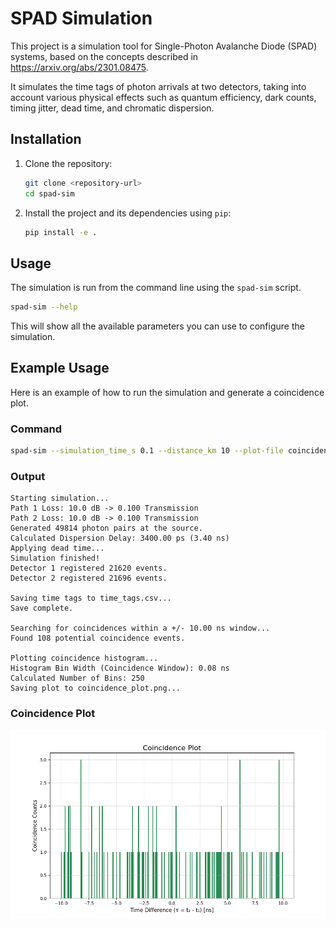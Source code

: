 # SPAD Simulation

This project is a simulation tool for Single-Photon Avalanche Diode (SPAD) systems, based on the concepts described in https://arxiv.org/abs/2301.08475.

It simulates the time tags of photon arrivals at two detectors, taking into account various physical effects such as quantum efficiency, dark counts, timing jitter, dead time, and chromatic dispersion.

## Installation

1.  Clone the repository:
    ```bash
    git clone <repository-url>
    cd spad-sim
    ```

2.  Install the project and its dependencies using `pip`:
    ```bash
    pip install -e .
    ```

## Usage

The simulation is run from the command line using the `spad-sim` script.

```bash
spad-sim --help
```

This will show all the available parameters you can use to configure the simulation.

## Example Usage

Here is an example of how to run the simulation and generate a coincidence plot.

### Command

```bash
spad-sim --simulation_time_s 0.1 --distance_km 10 --plot-file coincidence_plot.png
```

### Output

```
Starting simulation...
Path 1 Loss: 10.0 dB -> 0.100 Transmission
Path 2 Loss: 10.0 dB -> 0.100 Transmission
Generated 49814 photon pairs at the source.
Calculated Dispersion Delay: 3400.00 ps (3.40 ns)
Applying dead time...
Simulation finished!
Detector 1 registered 21620 events.
Detector 2 registered 21696 events.

Saving time tags to time_tags.csv...
Save complete.

Searching for coincidences within a +/- 10.00 ns window...
Found 108 potential coincidence events.

Plotting coincidence histogram...
Histogram Bin Width (Coincidence Window): 0.08 ns
Calculated Number of Bins: 250
Saving plot to coincidence_plot.png...
```

### Coincidence Plot

![Coincidence Plot](coincidence_plot.png)